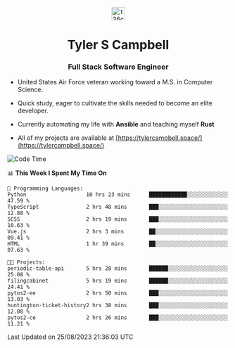 <p align="center">
<a href="https://www.linkedin.com/in/t36campbell" target="blank"><img align="center" src="https://ik.imagekit.io/t36campbell/Portfolio/linkedin.png.original_m8bbGgPh6.png" alt="t36campbell" height="30" width="30" /></a>
</p>
<h1 align="center">Tyler S Campbell</h1>
<h3 align="center">Full Stack Software Engineer</h3>

* United States Air Force veteran working toward a M.S. in Computer Science.

* Quick study, eager to cultivate the skills needed to become an elite developer.

* Currently automating my life with **Ansible** and teaching myself **Rust**

* All of my projects are available at [https://tylercampbell.space/](https://tylercampbell.space/)

<!--START_SECTION:waka-->
![Code Time](http://img.shields.io/badge/Code%20Time-2%2C734%20hrs%2017%20mins-blue)

📊 **This Week I Spent My Time On** 

```text
💬 Programming Languages: 
Python                   10 hrs 23 mins      ████████████░░░░░░░░░░░░░   47.59 % 
TypeScript               2 hrs 48 mins       ███░░░░░░░░░░░░░░░░░░░░░░   12.88 % 
SCSS                     2 hrs 19 mins       ███░░░░░░░░░░░░░░░░░░░░░░   10.63 % 
Vue.js                   2 hrs 3 mins        ██░░░░░░░░░░░░░░░░░░░░░░░   09.41 % 
HTML                     1 hr 39 mins        ██░░░░░░░░░░░░░░░░░░░░░░░   07.63 % 

🐱‍💻 Projects: 
periodic-table-api       5 hrs 28 mins       ██████░░░░░░░░░░░░░░░░░░░   25.08 % 
filingcabinet            5 hrs 19 mins       ██████░░░░░░░░░░░░░░░░░░░   24.41 % 
pytos2-ee                2 hrs 50 mins       ███░░░░░░░░░░░░░░░░░░░░░░   13.03 % 
huntington-ticket-history2 hrs 38 mins       ███░░░░░░░░░░░░░░░░░░░░░░   12.08 % 
pytos2-ce                2 hrs 26 mins       ███░░░░░░░░░░░░░░░░░░░░░░   11.21 % 
```


 Last Updated on 25/08/2023 21:36:03 UTC
<!--END_SECTION:waka-->

